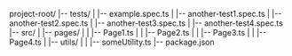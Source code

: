 project-root/
|-- tests/
|   |-- example.spec.ts
|   |-- another-test1.spec.ts
|   |-- another-test2.spec.ts
|   |-- another-test3.spec.ts
|   |-- another-test4.spec.ts
|-- src/
|   |-- pages/
|   |   |-- Page1.ts
|   |   |-- Page2.ts
|   |   |-- Page3.ts
|   |   |-- Page4.ts
|   |-- utils/
|   |   |-- someUtility.ts
|-- package.json